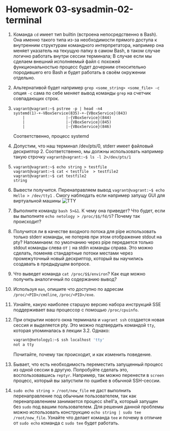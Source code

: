# Homework 03-sysadmin-02-terminal

1. Команда `cd` имеет тип builtin (встроена непосредственно в Bash). Она именно такого типа из-за необходимости прямого доступа к внутренним структурам командного интерпретатора, например она меняет указатель на текущую папку в самом Bash, в таком случае логично работать внутри сессии терминала; В случае если мы сделаем внешний исполняемый файл с похожей функциональностью процесс будет дочерним относительно породившего его Bash и будет работать в своём окружении отдельно.
2. Альтернативой будет например `grep <some_string> <some_file> -c` опция `-с` сама по себе меняет вывод команды `grep` на счетчик совпадающих строк.
3.     vagrant@vagrant:~$ pstree -p | head -n4
       systemd(1)-+-VBoxService(835)-+-{VBoxService}(843)
           |                  |-{VBoxService}(844)
           |                  |-{VBoxService}(845)
           |                  |-{VBoxService}(846)  
    Соответственно, процесс systemd
4. Допустим, что наш терминал /dev/pts/0, stderr имеет файловый дескриптор 2. Соответственно, мы должны использовать например такую строчку `vagrant@vagrant:~$ ls -l 2>/dev/pts/1`
5.     vagrant@vagrant:~$ echo string > testfile
       vagrant@vagrant:~$ cat < testfile  > testfile2
       vagrant@vagrant:~$ cat testfile2
       string
6. Вывести получится. Перенаправляем вывод `vagrant@vagrant:~$ echo Hello > /dev/tty1` . Смогу наблюдать если например запущу GUI для виртуальной машины ![TTY](/screenshots/TTY1.png)
7. Выполните команду `bash 5>&1`. К чему она приведет? Что будет, если вы выполните `echo netology > /proc/$$/fd/5`? Почему так происходит?
8. Получится ли в качестве входного потока для pipe использовать только stderr команды, не потеряв при этом отображение stdout на pty? Напоминаем: по умолчанию через pipe передается только stdout команды слева от `|` на stdin команды справа.
Это можно сделать, поменяв стандартные потоки местами через промежуточный новый дескриптор, который вы научились создавать в предыдущем вопросе.
9. Что выведет команда `cat /proc/$$/environ`? Как еще можно получить аналогичный по содержанию вывод?
10. Используя `man`, опишите что доступно по адресам `/proc/<PID>/cmdline`, `/proc/<PID>/exe`.
11. Узнайте, какую наиболее старшую версию набора инструкций SSE поддерживает ваш процессор с помощью `/proc/cpuinfo`.
12. При открытии нового окна терминала и `vagrant ssh` создается новая сессия и выделяется pty. Это можно подтвердить командой `tty`, которая упоминалась в лекции 3.2. Однако:

     ```bash
     vagrant@netology1:~$ ssh localhost 'tty'
     not a tty
     ```

     Почитайте, почему так происходит, и как изменить поведение.
13. Бывает, что есть необходимость переместить запущенный процесс из одной сессии в другую. Попробуйте сделать это, воспользовавшись `reptyr`. Например, так можно перенести в `screen` процесс, который вы запустили по ошибке в обычной SSH-сессии.
14. `sudo echo string > /root/new_file` не даст выполнить перенаправление под обычным пользователем, так как перенаправлением занимается процесс shell'а, который запущен без `sudo` под вашим пользователем. Для решения данной проблемы можно использовать конструкцию `echo string | sudo tee /root/new_file`. Узнайте что делает команда `tee` и почему в отличие от `sudo echo` команда с `sudo tee` будет работать.
